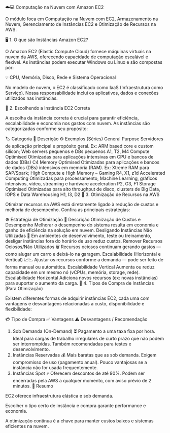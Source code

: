 ☁️💻 Computação na Nuvem com Amazon EC2

O módulo foca em Computação na Nuvem com EC2, Armazenamento na Nuvem, Gerenciamento de Instâncias EC2 e Otimização de Recursos na AWS.

🖥️ 1. O que são Instâncias Amazon EC2?

O Amazon EC2 (Elastic Compute Cloud) fornece máquinas virtuais na nuvem da AWS, oferecendo capacidade de computação escalável e flexível.
As instâncias podem executar Windows ou Linux e são compostas por:

💡 CPU, Memória, Disco, Rede e Sistema Operacional

No modelo de nuvem, o EC2 é classificado como IaaS (Infraestrutura como Serviço).
Nossa responsabilidade inclui os aplicativos, dados e conexões utilizados nas instâncias.

🎯 2. Escolhendo a Instância EC2 Correta

A escolha da instância correta é crucial para garantir eficiência, escalabilidade e economia nos gastos com nuvem.
As instâncias são categorizadas conforme seu propósito:

🏷️ Categoria	🧠 Descrição	⚙️ Exemplos (Séries)
General Purpose	Servidores de aplicação principal e propósito geral. Ex: ARM based core e custom silicon; Web servers pequenos e DBs pequenos	A1, T2, M4
Compute Optimised	Otimizadas para aplicações intensivas em CPU e bancos de dados (DBs)	C4
Memory Optimised	Otimizadas para aplicações e bancos de dados (DBs) intensivos em memória (RAM). Ex: Xtreme RAM para SAP/Spark; High Compute e High Memory – Gaming	R4, X1, z1d
Accelerated Computing	Otimizadas para processamento, Machine Learning, gráficos intensivos, vídeo, streaming e hardware acceleration	P2, G3, F1
Storage Optimised	Otimizadas para alto throughput de disco, clusters de Big Data, IOPS e Data Warehousing	H1, I3, D2
💸 3. Otimização de Recursos na AWS

Otimizar recursos na AWS está diretamente ligado à redução de custos e melhoria de desempenho.
Confira as principais estratégias:

⚙️ Estratégia de Otimização	📝 Descrição
Otimização de Custos e Desempenho	Melhorar o desempenho do sistema resulta em economia e ganho de eficiência na solução em nuvem.
Desligando Instâncias Não Utilizadas 🛑	Em ambientes de desenvolvimento, teste ou treinamento, desligar instâncias fora do horário de uso reduz custos.
Remover Recursos Ociosos/Não Utilizados 🗑️	Recursos ociosos continuam gerando gastos — como alugar um carro e deixá-lo na garagem.
Escalabilidade (Horizontal e Vertical) 📈📉	Ajustar os recursos conforme a demanda — pode ser feito de forma manual ou automática.
Escalabilidade Vertical	Aumenta ou reduz capacidade em um mesmo nó (vCPUs, memória, storage, rede).
Escalabilidade Horizontal	Adiciona novos recursos (ex: novas instâncias) para suportar o aumento da carga.
🛒 4. Tipos de Compra de Instâncias (Para Otimização)

Existem diferentes formas de adquirir instâncias EC2, cada uma com vantagens e desvantagens relacionadas a custo, disponibilidade e flexibilidade:

💳 Tipo de Compra	✅ Vantagens	⚠️ Desvantagens / Recomendação
1. Sob Demanda (On-Demand) ⏳	Pagamento a uma taxa fixa por hora.	Ideal para cargas de trabalho irregulares de curto prazo que não podem ser interrompidas. Também recomendadas para testes e desenvolvimento.
2. Instâncias Reservadas 💰	Mais baratas que as sob demanda.	Exigem compromisso de uso (pagamento anual). Pouco vantajosas se a instância não for usada frequentemente.
3. Instâncias Spot ⚡	Oferecem descontos de até 90%.	Podem ser encerradas pela AWS a qualquer momento, com aviso prévio de 2 minutos.
🚀 Resumo

EC2 oferece infraestrutura elástica e sob demanda.

Escolher o tipo certo de instância e compra garante performance e economia.

A otimização contínua é a chave para manter custos baixos e sistemas eficientes na nuvem.
